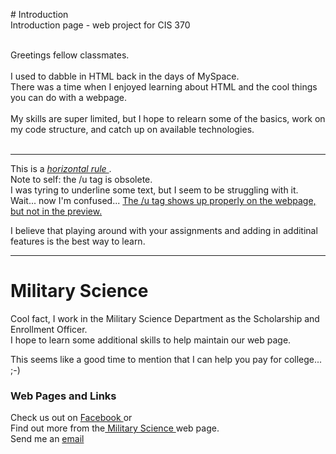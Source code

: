 <style>
p1{text-align=center;}
</style>
<p1># Introduction </p1><br>
Introduction page - web project for CIS 370 <br> <br>

Greetings fellow classmates. <br> <br>
I used to dabble in HTML back in the days of MySpace. <br>
There was a time when I enjoyed learning about HTML and the cool things you can do with a webpage. <br> <br>
My skills are super limited, but I hope to relearn some of the basics, work on my code structure, and catch up on available technologies.  
<br>
<hr>
This is a <em> <u> horizontal rule </u> </em>. <br>
Note to self:  the /u tag is obsolete. <br>
I was tyring to underline some text, but I seem to be struggling with it. <br>
Wait... now I'm confused... <u> The /u tag shows up properly on the webpage, but not in the preview. </u>

I believe that playing around with your assignments and adding in additinal features is the best way to learn.
<hr>
<H1> Military Science </H1>

Cool fact, I work in the Military Science Department as the Scholarship and Enrollment Officer. <br>
I hope to learn some additional skills to help maintain our web page.

This seems like a good time to mention that I can help you pay for college...  ;-)

<h3> Web Pages and Links </h3>
Check us out on <a href="https://www.facebook.com/BearBattalionROTC/"> Facebook </a> or <br>
Find out more from the<a href="http://www.missouristate.edu/milsci/"> Military Science </a> web page. <br>
Send me an <a href="mailto: proberson@missouristate.edu?Subject=Hello%20from%20CIS%20370"> email </a> <br>
